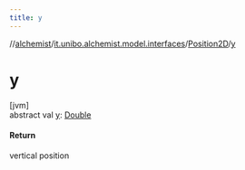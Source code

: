 ```yaml
---
title: y
---
```

//[alchemist](../../../index.html)/[it.unibo.alchemist.model.interfaces](../index.html)/[Position2D](index.html)/[y](y.html)



# y



[jvm]\
abstract val [y](y.html): [Double](https://kotlinlang.org/api/latest/jvm/stdlib/kotlin/-double/index.html)



#### Return



vertical position




